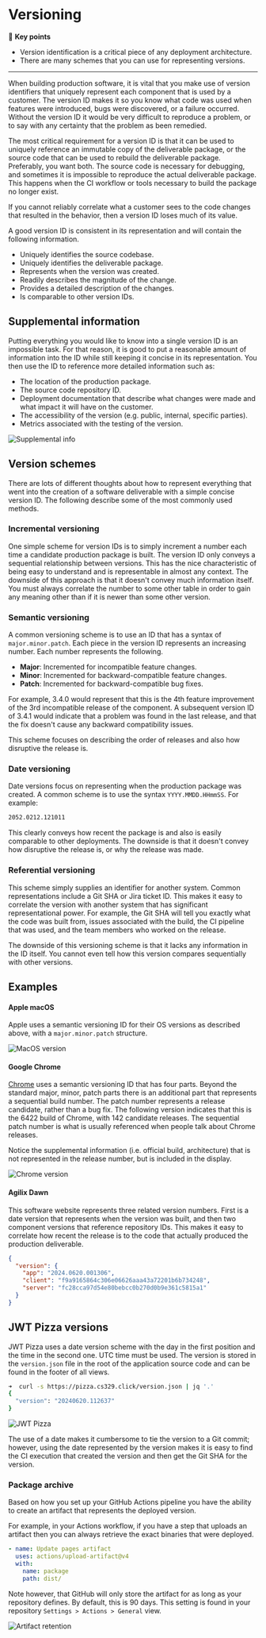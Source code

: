 # Versioning

🔑 **Key points**

- Version identification is a critical piece of any deployment architecture.
- There are many schemes that you can use for representing versions.

---

When building production software, it is vital that you make use of version identifiers that uniquely represent each component that is used by a customer. The version ID makes it so you know what code was used when features were introduced, bugs were discovered, or a failure occurred. Without the version ID it would be very difficult to reproduce a problem, or to say with any certainty that the problem as been remedied.

The most critical requirement for a version ID is that it can be used to uniquely reference an immutable copy of the deliverable package, or the source code that can be used to rebuild the deliverable package. Preferably, you want both. The source code is necessary for debugging, and sometimes it is impossible to reproduce the actual deliverable package. This happens when the CI workflow or tools necessary to build the package no longer exist.

If you cannot reliably correlate what a customer sees to the code changes that resulted in the behavior, then a version ID loses much of its value.

A good version ID is consistent in its representation and will contain the following information.

- Uniquely identifies the source codebase.
- Uniquely identifies the deliverable package.
- Represents when the version was created.
- Readily describes the magnitude of the change.
- Provides a detailed description of the changes.
- Is comparable to other version IDs.

## Supplemental information

Putting everything you would like to know into a single version ID is an impossible task. For that reason, it is good to put a reasonable amount of information into the ID while still keeping it concise in its representation. You then use the ID to reference more detailed information such as:

- The location of the production package.
- The source code repository ID.
- Deployment documentation that describe what changes were made and what impact it will have on the customer.
- The accessibility of the version (e.g. public, internal, specific parties).
- Metrics associated with the testing of the version.

![Supplemental info](suplementalInformation.png)

## Version schemes

There are lots of different thoughts about how to represent everything that went into the creation of a software deliverable with a simple concise version ID. The following describe some of the most commonly used methods.

### Incremental versioning

One simple scheme for version IDs is to simply increment a number each time a candidate production package is built. The version ID only conveys a sequential relationship between versions. This has the nice characteristic of being easy to understand and is representable in almost any context. The downside of this approach is that it doesn't convey much information itself. You must always correlate the number to some other table in order to gain any meaning other than if it is newer than some other version.

### Semantic versioning

A common versioning scheme is to use an ID that has a syntax of `major.minor.patch`. Each piece in the version ID represents an increasing number. Each number represents the following.

- **Major**: Incremented for incompatible feature changes.
- **Minor**: Incremented for backward-compatible feature changes.
- **Patch**: Incremented for backward-compatible bug fixes.

For example, 3.4.0 would represent that this is the 4th feature improvement of the 3rd incompatible release of the component. A subsequent version ID of 3.4.1 would indicate that a problem was found in the last release, and that the fix doesn't cause any backward compatibility issues.

This scheme focuses on describing the order of releases and also how disruptive the release is.

### Date versioning

Date versions focus on representing when the production package was created. A common scheme is to use the syntax `YYYY.MMDD.HHmmSS`. For example:

```txt
2052.0212.121011
```

This clearly conveys how recent the package is and also is easily comparable to other deployments. The downside is that it doesn't convey how disruptive the release is, or why the release was made.

### Referential versioning

This scheme simply supplies an identifier for another system. Common representations include a Git SHA or Jira ticket ID. This makes it easy to correlate the version with another system that has significant representational power. For example, the Git SHA will tell you exactly what the code was built from, issues associated with the build, the CI pipeline that was used, and the team members who worked on the release.

The downside of this versioning scheme is that it lacks any information in the ID itself. You cannot even tell how this version compares sequentially with other versions.

## Examples

#### Apple macOS

Apple uses a semantic versioning ID for their OS versions as described above, with a `major.minor.patch` structure.

![MacOS version](macOsVersion.png)

#### Google Chrome

[Chrome](https://www.chromium.org/developers/version-numbers/) uses a semantic versioning ID that has four parts. Beyond the standard major, minor, patch parts there is an additional part that represents a sequential build number. The patch number represents a release candidate, rather than a bug fix. The following version indicates that this is the 6422 build of Chrome, with 142 candidate releases. The sequential patch number is what is usually referenced when people talk about Chrome releases.

Notice the supplemental information (i.e. official build, architecture) that is not represented in the release number, but is included in the display.

![Chrome version](chromeVersion.png)

#### Agilix Dawn

This software website represents three related version numbers. First is a date version that represents when the version was built, and then two component versions that reference repository IDs. This makes it easy to correlate how recent the release is to the code that actually produced the production deliverable.

```json
{
  "version": {
    "app": "2024.0620.001306",
    "client": "f9a9165864c306e06626aaa43a72201b6b734248",
    "server": "fc28cca97d54e80bebcc0b270d0b9e361c5815a1"
  }
}
```

## JWT Pizza versions

JWT Pizza uses a date version scheme with the day in the first position and the time in the second one. UTC time must be used. The version is stored in the `version.json` file in the root of the application source code and can be found in the footer of all views.

```sh
➜  curl -s https://pizza.cs329.click/version.json | jq '.'
{
  "version": "20240620.112637"
}
```

![JWT Pizza](jwtPizzaVersion.png)

The use of a date makes it cumbersome to tie the version to a Git commit; however, using the date represented by the version makes it is easy to find the CI execution that created the version and then get the Git SHA for the version.

### Package archive

Based on how you set up your GitHub Actions pipeline you have the ability to create an artifact that represents the deployed version.

For example, in your Actions workflow, if you have a step that uploads an artifact then you can always retrieve the exact binaries that were deployed.

```yml
- name: Update pages artifact
  uses: actions/upload-artifact@v4
  with:
    name: package
    path: dist/
```

Note however, that GitHub will only store the artifact for as long as your repository defines. By default, this is 90 days. This setting is found in your repository `Settings > Actions > General` view.

![Artifact retention](artifactRetention.png)
